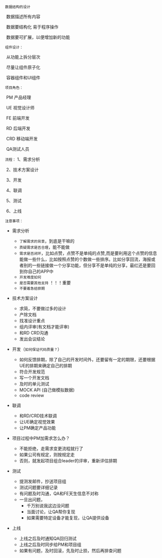`数据结构的设计`

​		数据描述所有内容

​		数据要结构化  易于程序操作

​		数据要可扩展，以便增加新的功能

`组件设计：`

​		从功能上拆分层次

​		尽量让组件原子化

​		容器组件和UI组件

`项目角色：`

​	PM 产品经理

​	UE 视觉设计师

​	FE 前端开发

​	RD 后端开发

​	CRD 移动端开发

​    QA测试人员



`流程：`
			1、需求分析

​	2、技术方案设计

​	3、开发

​	4、联调

​	5、测试

​	6、上线

`注意事项：`

- 需求分析

    - `了解需求的背景`，到底是干嘛的
    - `质疑需求是否合理`，能不能做
    - `需求是否闭环`，比如点赞，点赞不是单纯的点赞,而是要利用这个点赞的信息能做一些什么，比如按照点赞的个数做一些排序。比如分享回流，海报或者别的一些链接做一个分享功能，但分享不是单纯的分享，最红还是要回到你自己的APP中
    - `开发难度如何`
    - `是否需要其他支持` ！！！重要
    - `不要着急给排期`

- 技术方案设计

    - 求简，不要做过多的设计
    - 产除文档
    - 找准设计重点
    - 组内评审(有文档才能评审)
    - 和RD CRD沟通
    - 发出会议结论

- 开发（`如何保证代码质量？`）

    - 如何反馈排期，除了自己的开发时间外，还要留有一定的期限，还要根据UE的排期来确定自己的排期
    - 符合开发规范
    - 写一个开发文档
    - 及时的单元测试
    - MOCK API (自己做模拟数据)
    - code review

- 联调

    - 和RD/CRD技术联调
    - 让UE确定视觉效果
    - 让PM确定产品功能

- 项目过程中PM加需求怎么办？

    - 不能拒绝，走需求变更流程就行了
    - 如果公司有规定，则按规定走
    - 否则，就发起项目组合leader的评审，重新评估排期

- 测试

    - 提测发邮件，抄送项目组
    - 测试问题要详细记录
    - 有问题及时沟通，QA和FE天生信息不对称
    - 一旦出问题，
        - 千万别说我这边没问题
        - 当面讨论，让QA帮你复现
        - 如果需要特定设备才能复现，让QA提供设备

- 上线

    - 上线之后及时通知QA回归测试
    - 上线之后及时同步给PM和项目组
    - 如果有问题，及时回滚，先及时止损，然后再排查问题

    

    

​				


